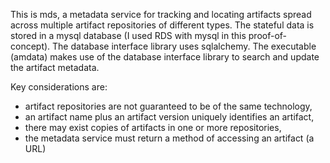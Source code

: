 This is mds, a metadata service for tracking and locating artifacts spread
across multiple artifact repositories of different types.  The stateful data
is stored in a mysql database (I used RDS with mysql in this proof-of-concept).
The database interface library uses sqlalchemy.  The executable (amdata) 
makes use of the database interface library to search and update the
artifact metadata.

Key considerations are:

 - artifact repositories are not guaranteed to be of the same technology,
 - an artifact name plus an artifact version uniquely identifies an artifact,
 - there may exist copies of artifacts in one or more repositories,
 - the metadata service must return a method of accessing an artifact (a URL)

